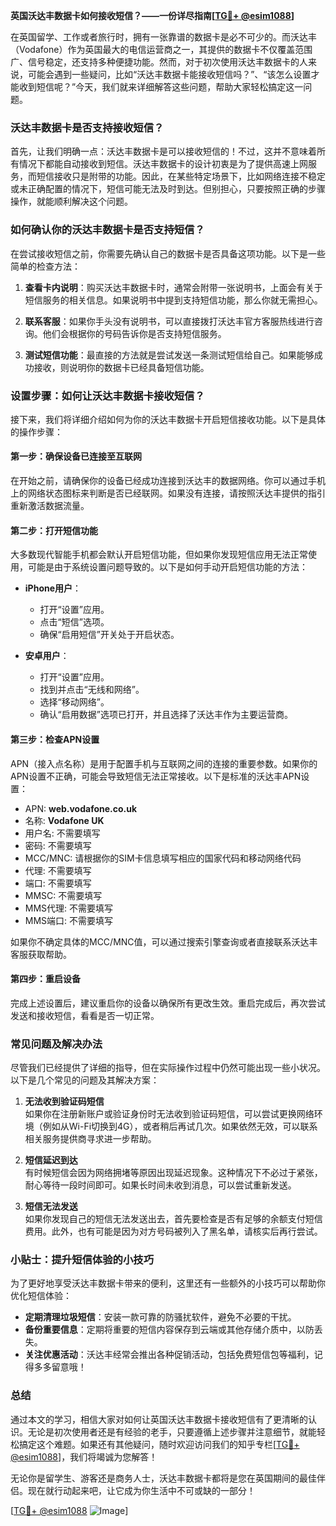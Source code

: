 **英国沃达丰数据卡如何接收短信？——一份详尽指南[[TG💪+ @esim1088](https://t.me/s/esim1088)]**

在英国留学、工作或者旅行时，拥有一张靠谱的数据卡是必不可少的。而沃达丰（Vodafone）作为英国最大的电信运营商之一，其提供的数据卡不仅覆盖范围广、信号稳定，还支持多种便捷功能。然而，对于初次使用沃达丰数据卡的人来说，可能会遇到一些疑问，比如“沃达丰数据卡能接收短信吗？”、“该怎么设置才能收到短信呢？”今天，我们就来详细解答这些问题，帮助大家轻松搞定这一问题。

### 沃达丰数据卡是否支持接收短信？

首先，让我们明确一点：沃达丰数据卡是可以接收短信的！不过，这并不意味着所有情况下都能自动接收到短信。沃达丰数据卡的设计初衷是为了提供高速上网服务，而短信接收只是附带的功能。因此，在某些特定场景下，比如网络连接不稳定或未正确配置的情况下，短信可能无法及时到达。但别担心，只要按照正确的步骤操作，就能顺利解决这个问题。

### 如何确认你的沃达丰数据卡是否支持短信？

在尝试接收短信之前，你需要先确认自己的数据卡是否具备这项功能。以下是一些简单的检查方法：

1. **查看卡内说明**：购买沃达丰数据卡时，通常会附带一张说明书，上面会有关于短信服务的相关信息。如果说明书中提到支持短信功能，那么你就无需担心。
   
2. **联系客服**：如果你手头没有说明书，可以直接拨打沃达丰官方客服热线进行咨询。他们会根据你的号码告诉你是否支持短信服务。

3. **测试短信功能**：最直接的方法就是尝试发送一条测试短信给自己。如果能够成功接收，则说明你的数据卡已经具备短信功能。

### 设置步骤：如何让沃达丰数据卡接收短信？

接下来，我们将详细介绍如何为你的沃达丰数据卡开启短信接收功能。以下是具体的操作步骤：

#### 第一步：确保设备已连接至互联网

在开始之前，请确保你的设备已经成功连接到沃达丰的数据网络。你可以通过手机上的网络状态图标来判断是否已经联网。如果没有连接，请按照沃达丰提供的指引重新激活数据流量。

#### 第二步：打开短信功能

大多数现代智能手机都会默认开启短信功能，但如果你发现短信应用无法正常使用，可能是由于系统设置问题导致的。以下是如何手动开启短信功能的方法：

- **iPhone用户**：
  - 打开“设置”应用。
  - 点击“短信”选项。
  - 确保“启用短信”开关处于开启状态。

- **安卓用户**：
  - 打开“设置”应用。
  - 找到并点击“无线和网络”。
  - 选择“移动网络”。
  - 确认“启用数据”选项已打开，并且选择了沃达丰作为主要运营商。

#### 第三步：检查APN设置

APN（接入点名称）是用于配置手机与互联网之间的连接的重要参数。如果你的APN设置不正确，可能会导致短信无法正常接收。以下是标准的沃达丰APN设置：

- APN: **web.vodafone.co.uk**
- 名称: **Vodafone UK**
- 用户名: 不需要填写
- 密码: 不需要填写
- MCC/MNC: 请根据你的SIM卡信息填写相应的国家代码和移动网络代码
- 代理: 不需要填写
- 端口: 不需要填写
- MMSC: 不需要填写
- MMS代理: 不需要填写
- MMS端口: 不需要填写

如果你不确定具体的MCC/MNC值，可以通过搜索引擎查询或者直接联系沃达丰客服获取帮助。

#### 第四步：重启设备

完成上述设置后，建议重启你的设备以确保所有更改生效。重启完成后，再次尝试发送和接收短信，看看是否一切正常。

### 常见问题及解决办法

尽管我们已经提供了详细的指导，但在实际操作过程中仍然可能出现一些小状况。以下是几个常见的问题及其解决方案：

1. **无法收到验证码短信**  
   如果你在注册新账户或验证身份时无法收到验证码短信，可以尝试更换网络环境（例如从Wi-Fi切换到4G），或者稍后再试几次。如果依然无效，可以联系相关服务提供商寻求进一步帮助。

2. **短信延迟到达**  
   有时候短信会因为网络拥堵等原因出现延迟现象。这种情况下不必过于紧张，耐心等待一段时间即可。如果长时间未收到消息，可以尝试重新发送。

3. **短信无法发送**  
   如果你发现自己的短信无法发送出去，首先要检查是否有足够的余额支付短信费用。此外，也有可能是因为对方号码被列入了黑名单，请核实后再行尝试。

### 小贴士：提升短信体验的小技巧

为了更好地享受沃达丰数据卡带来的便利，这里还有一些额外的小技巧可以帮助你优化短信体验：

- **定期清理垃圾短信**：安装一款可靠的防骚扰软件，避免不必要的干扰。
- **备份重要信息**：定期将重要的短信内容保存到云端或其他存储介质中，以防丢失。
- **关注优惠活动**：沃达丰经常会推出各种促销活动，包括免费短信包等福利，记得多多留意哦！

### 总结

通过本文的学习，相信大家对如何让英国沃达丰数据卡接收短信有了更清晰的认识。无论是初次使用者还是有经验的老手，只要遵循上述步骤并注意细节，就能轻松搞定这个难题。如果还有其他疑问，随时欢迎访问我们的知乎专栏[[TG💪+ @esim1088](https://t.me/s/esim1088)]，我们将竭诚为您解答！

无论你是留学生、游客还是商务人士，沃达丰数据卡都将是您在英国期间的最佳伴侣。现在就行动起来吧，让它成为你生活中不可或缺的一部分！

[[TG💪+ @esim1088](https://t.me/s/esim1088) ![Image](https://i.postimg.cc/4NQfJmqS/Snipaste-2025-05-13-00-14-12.png)]